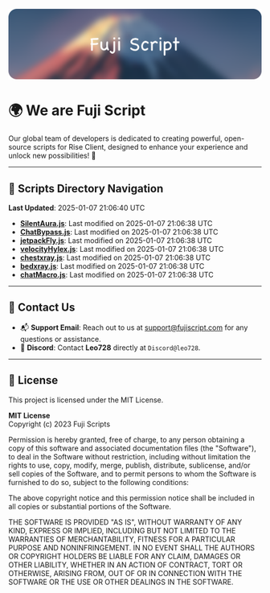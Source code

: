 ![Banner](.github/b.webp)

# 🌍 **We are Fuji Script**

Our global team of developers is dedicated to creating powerful, open-source scripts for Rise Client, designed to enhance your experience and unlock new possibilities! 🌟

---
<!-- SCRIPTS_NAVIGATION_START -->
## 📂 **Scripts Directory Navigation**

**Last Updated**: 2025-01-07 21:06:40 UTC

- **[SilentAura.js](scripts/SilentAura.js)**: Last modified on 2025-01-07 21:06:38 UTC
- **[ChatBypass.js](scripts/ChatBypass.js)**: Last modified on 2025-01-07 21:06:38 UTC
- **[jetpackFly.js](scripts/jetpackFly.js)**: Last modified on 2025-01-07 21:06:38 UTC
- **[velocityHylex.js](scripts/velocityHylex.js)**: Last modified on 2025-01-07 21:06:38 UTC
- **[chestxray.js](scripts/chestxray.js)**: Last modified on 2025-01-07 21:06:38 UTC
- **[bedxray.js](scripts/bedxray.js)**: Last modified on 2025-01-07 21:06:38 UTC
- **[chatMacro.js](scripts/chatMacro.js)**: Last modified on 2025-01-07 21:06:38 UTC

<!-- SCRIPTS_NAVIGATION_END -->

---

## 💬 **Contact Us**  
- 📬 **Support Email**: Reach out to us at [support@fujiscript.com](mailto:support@fujiscript.com) for any questions or assistance.  
- 💬 **Discord**: Contact **Leo728** directly at `Discord@leo728`.

---

## 📜 **License**

This project is licensed under the MIT License.  

**MIT License**  
Copyright (c) 2023 Fuji Scripts  

Permission is hereby granted, free of charge, to any person obtaining a copy of this software and associated documentation files (the "Software"), to deal in the Software without restriction, including without limitation the rights to use, copy, modify, merge, publish, distribute, sublicense, and/or sell copies of the Software, and to permit persons to whom the Software is furnished to do so, subject to the following conditions:  

The above copyright notice and this permission notice shall be included in all copies or substantial portions of the Software.  

THE SOFTWARE IS PROVIDED "AS IS", WITHOUT WARRANTY OF ANY KIND, EXPRESS OR IMPLIED, INCLUDING BUT NOT LIMITED TO THE WARRANTIES OF MERCHANTABILITY, FITNESS FOR A PARTICULAR PURPOSE AND NONINFRINGEMENT. IN NO EVENT SHALL THE AUTHORS OR COPYRIGHT HOLDERS BE LIABLE FOR ANY CLAIM, DAMAGES OR OTHER LIABILITY, WHETHER IN AN ACTION OF CONTRACT, TORT OR OTHERWISE, ARISING FROM, OUT OF OR IN CONNECTION WITH THE SOFTWARE OR THE USE OR OTHER DEALINGS IN THE SOFTWARE.  
